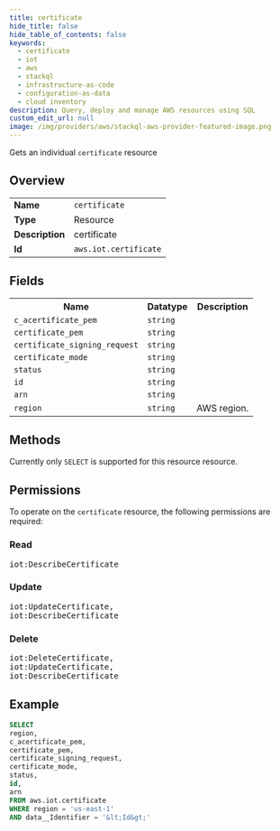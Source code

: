```yaml
---
title: certificate
hide_title: false
hide_table_of_contents: false
keywords:
  - certificate
  - iot
  - aws
  - stackql
  - infrastructure-as-code
  - configuration-as-data
  - cloud inventory
description: Query, deploy and manage AWS resources using SQL
custom_edit_url: null
image: /img/providers/aws/stackql-aws-provider-featured-image.png
---
```

Gets an individual <code>certificate</code> resource

## Overview
<table><tbody>
<tr><td><b>Name</b></td><td><code>certificate</code></td></tr>
<tr><td><b>Type</b></td><td>Resource</td></tr>
<tr><td><b>Description</b></td><td>certificate</td></tr>
<tr><td><b>Id</b></td><td><code>aws.iot.certificate</code></td></tr>
</tbody></table>

## Fields
<table><tbody>
<tr><th>Name</th><th>Datatype</th><th>Description</th></tr>
<tr><td><code>c_acertificate_pem</code></td><td><code>string</code></td><td></td></tr>
<tr><td><code>certificate_pem</code></td><td><code>string</code></td><td></td></tr>
<tr><td><code>certificate_signing_request</code></td><td><code>string</code></td><td></td></tr>
<tr><td><code>certificate_mode</code></td><td><code>string</code></td><td></td></tr>
<tr><td><code>status</code></td><td><code>string</code></td><td></td></tr>
<tr><td><code>id</code></td><td><code>string</code></td><td></td></tr>
<tr><td><code>arn</code></td><td><code>string</code></td><td></td></tr>
<tr><td><code>region</code></td><td><code>string</code></td><td>AWS region.</td></tr>

</tbody></table>

## Methods
Currently only <code>SELECT</code> is supported for this resource resource.

## Permissions

To operate on the <code>certificate</code> resource, the following permissions are required:

### Read
<pre>
iot:DescribeCertificate</pre>

### Update
<pre>
iot:UpdateCertificate,
iot:DescribeCertificate</pre>

### Delete
<pre>
iot:DeleteCertificate,
iot:UpdateCertificate,
iot:DescribeCertificate</pre>


## Example
```sql
SELECT
region,
c_acertificate_pem,
certificate_pem,
certificate_signing_request,
certificate_mode,
status,
id,
arn
FROM aws.iot.certificate
WHERE region = 'us-east-1'
AND data__Identifier = '&lt;Id&gt;'
```
